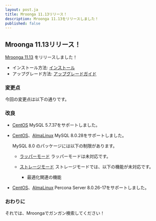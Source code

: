 ```yaml
---
layout: post.ja
title: Mroonga 11.13リリース！
description: Mroonga 11.13をリリースしました！
published: false
---
```


## Mroonga 11.13リリース！

[Mroonga 11.13](/ja/docs/news.html#release-11-13) をリリースしました！

* インストール方法: [インストール](/ja/docs/install.html)
* アップグレード方法: [アップグレードガイド](/ja/docs/upgrade.html)

### 変更点

今回の変更点は以下の通りです。

### 改良

* [CentOS](/ja/docs/install/centos.html) MySQL 5.7.37をサポートしました。

* [CentOS](/ja/docs/install/centos.html)、[AlmaLinux](/ja/docs/install/almalinux.html) MySQL 8.0.28をサポートしました。

  MySQL 8.0 のパッケージには以下の制限があります。

    * [ラッパーモード](/ja/docs/tutorial/wrapper.html) ラッパーモードは未対応です。

    * [ストレージモード](/ja/docs/tutorial/storage.html) ストレージモードでは、以下の機能が未対応です。

      * 最適化関連の機能

* [CentOS](/ja/docs/install/centos.html)、[AlmaLinux](/ja/docs/install/almalinux.html) Percona Server 8.0.26-17をサポートしました。

### おわりに

それでは、Mroongaでガンガン検索してください！

